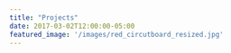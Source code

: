 ```yaml
---
title: "Projects"
date: 2017-03-02T12:00:00-05:00
featured_image: '/images/red_circutboard_resized.jpg'
---
```

[Comment]: <> (Articles are paginated with only three posts here for example. You can set the number of entries to show on this page with the "pagination" setting in the config file.)
